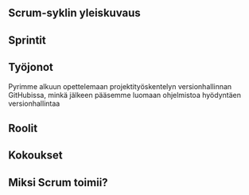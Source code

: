## Scrum-syklin yleiskuvaus
## Sprintit
## Työjonot
Pyrimme alkuun opettelemaan projektityöskentelyn versionhallinnan GitHubissa, minkä jälkeen pääsemme luomaan ohjelmistoa hyödyntäen versionhallintaa
## Roolit
## Kokoukset
## Miksi Scrum toimii?